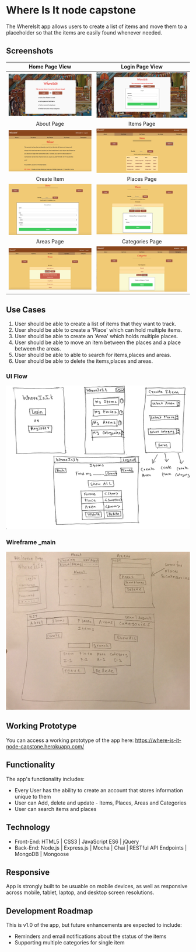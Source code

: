 # Where Is It node capstone

The WhereIsIt app allows users to create a list of items and move them to a placeholder so that the items are easily found whenever needed.

## Screenshots

Home Page View | Login Page View
:-------------------------:|:-------------------------:
![Home Page View](https://github.com/nitishbagul/where-is-it-node-capstone/blob/master/github-images/home-page-view.png)  |  ![Login Page View](https://github.com/nitishbagul/where-is-it-node-capstone/blob/master/github-images/login-page-view.png)
About Page | Items Page
![About Page](https://github.com/nitishbagul/where-is-it-node-capstone/blob/master/github-images/about-page.png) | ![Items Page](https://github.com/nitishbagul/where-is-it-node-capstone/blob/master/github-images/items-page.png)
Create Item  | Places Page
![Create Item](https://github.com/nitishbagul/where-is-it-node-capstone/blob/master/github-images/create-item.png) | ![Places Page](https://github.com/nitishbagul/where-is-it-node-capstone/blob/master/github-images/places-page.png)
Areas Page | Categories Page
![Areas Page](https://github.com/nitishbagul/where-is-it-node-capstone/blob/master/github-images/areas-page.png) | ![Categories Page](https://github.com/nitishbagul/where-is-it-node-capstone/blob/master/github-images/categories-page.png)

## Use Cases
1. User should be able to create a list of items that they want to track.
2. User should be able to create a 'Place' which can hold multiple items.
3. User should be able to create an 'Area' which holds multiple places.
4. User should be able to move an item between the places and a place between the areas.
5. User should be able to able to search for items,places and areas.
6. User should be able to delete the items,places and areas.

### UI Flow
![UI Flow handwritten draft](https://github.com/nitishbagul/where-is-it-node-capstone/blob/master/github-images/User-flow-WhereIsIt_1.jpg)

### Wireframe _main
![Wireframe _Main](https://github.com/nitishbagul/where-is-it-node-capstone/blob/master/github-images/wireframes.jpg)

## Working Prototype
You can access a working prototype of the app here: https://where-is-it-node-capstone.herokuapp.com/

## Functionality
The app's functionality includes:
* Every User has the ability to create an account that stores information unique to them
* User can Add, delete and update - Items, Places, Areas and Categories
* User can search items and places

## Technology
* Front-End: HTML5 | CSS3 | JavaScript ES6 | jQuery
* Back-End: Node.js | Express.js | Mocha | Chai | RESTful API Endpoints | MongoDB | Mongoose



## Responsive
App is strongly built to be usuable on mobile devices, as well as responsive across mobile, tablet, laptop, and desktop screen resolutions.

## Development Roadmap
This is v1.0 of the app, but future enhancements are expected to include:
* Reminders and email notifications about the status of the items
* Supporting multiple categories for single item

